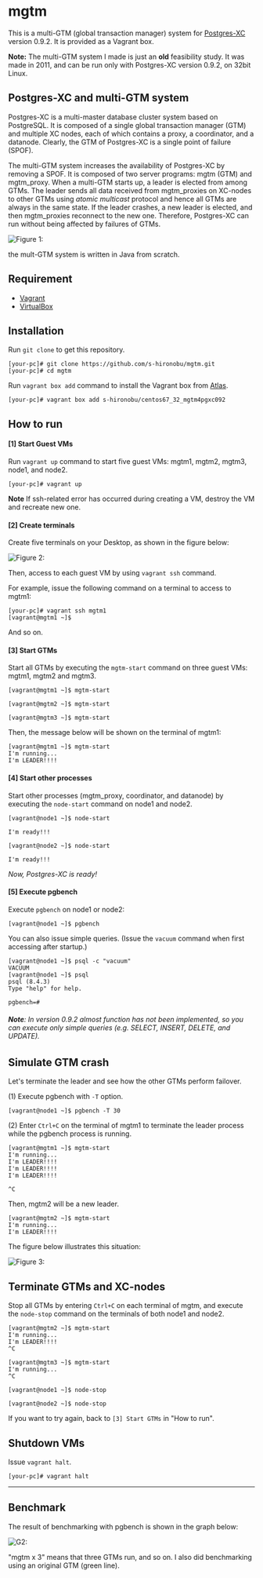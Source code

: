 # mgtm

This is a multi-GTM (global transaction manager) system for  [Postgres-XC](http://postgresxc.wikia.com/wiki/Postgres-XC_Wiki) version 0.9.2. It is provided as a Vagrant box.

**Note:** The multi-GTM system I made is just an **old** feasibility study. It was made in 2011, and can be run only with Postgres-XC version 0.9.2, on 32bit Linux.


## Postgres-XC and multi-GTM system

Postgres-XC is a multi-master database cluster system based on PostgreSQL.
It is composed of a single global transaction manager (GTM) and multiple XC nodes, each of which contains a proxy, a coordinator, and a datanode.  Clearly, the GTM of Postgres-XC is a single point of failure (SPOF).


The multi-GTM system increases the availability of Postgres-XC by removing a SPOF.
It is composed of two server programs: mgtm (GTM) and mgtm_proxy.
When a multi-GTM starts up, a leader is elected from among GTMs.
The leader sends all data received from mgtm_proxies on XC-nodes to other GTMs using *atomic multicast* protocol and hence all GTMs are always in the same state.
If the leader crashes, a new leader is elected, and then mgtm_proxies reconnect to the new one. Therefore, Postgres-XC can run without being affected by failures of GTMs.


![Figure 1: ](./img/mgtm-01.png)

the mult-GTM system is written in Java from scratch.

## Requirement

* [Vagrant](https://www.vagrantup.com/) 
* [VirtualBox](https://www.virtualbox.org/)


## Installation

Run `git clone` to get this repository.

```
[your-pc]# git clone https://github.com/s-hironobu/mgtm.git
[your-pc]# cd mgtm
```

Run `vagrant box add` command to install the Vagrant box from [Atlas](https://atlas.hashicorp.com/s-hironobu/boxes/centos67_32_mgtm4pgxc092).

```
[your-pc]# vagrant box add s-hironobu/centos67_32_mgtm4pgxc092
```

## How to run

#### [1] Start Guest VMs

Run `vagrant up` command to start five guest VMs: mgtm1, mgtm2, mgtm3, node1, and node2.

```
[your-pc]# vagrant up
```

**Note** If ssh-related error has occurred during creating a VM, destroy the VM and recreate new one.

#### [2] Create terminals

Create five terminals on your Desktop, as shown in the figure below:

![Figure 2: ](./img/mgtm-02.png)

Then, access to each guest VM by using `vagrant ssh` command.

For example, issue the following command on a terminal to access to mgtm1:

```
[your-pc]# vagrant ssh mgtm1
[vagrant@mgtm1 ~]$
```

And so on.

#### [3] Start GTMs

Start all GTMs by executing the `mgtm-start` command on three guest VMs: mgtm1, mgtm2 and mgtm3.

```
[vagrant@mgtm1 ~]$ mgtm-start
```

```
[vagrant@mgtm2 ~]$ mgtm-start
```

```
[vagrant@mgtm3 ~]$ mgtm-start
```

Then, the message below will be shown on the  terminal of mgtm1:

```
[vagrant@mgtm1 ~]$ mgtm-start 
I'm running...
I'm LEADER!!!!

```

#### [4] Start other processes

Start other processes (mgtm_proxy, coordinator, and datanode) by executing the `node-start` command on node1 and node2.

```
[vagrant@node1 ~]$ node-start

I'm ready!!!
```

```
[vagrant@node2 ~]$ node-start

I'm ready!!!
```

*Now, Postgres-XC is ready!*


#### [5] Execute pgbench

Execute `pgbench` on node1 or node2:

```
[vagrant@node1 ~]$ pgbench
```

You can also issue simple queries. (Issue the `vacuum` command when first accessing after startup.)

```
[vagrant@node1 ~]$ psql -c "vacuum"
VACUUM
[vagrant@node1 ~]$ psql 
psql (8.4.3)
Type "help" for help.

pgbench=# 
```

###### <b>Note</b>: In version 0.9.2 almost function has not been implemented, so you can execute only simple queries (e.g. SELECT, INSERT, DELETE, and UPDATE).


## Simulate GTM crash

Let's terminate the leader and see how the other GTMs perform failover.


(1)  Execute pgbench with `-T` option.


```
[vagrant@node1 ~]$ pgbench -T 30
```

(2) Enter `Ctrl+C` on the terminal of mgtm1 to terminate the leader process while the pgbench process is running.

```
[vagrant@mgtm1 ~]$ mgtm-start
I'm running...
I'm LEADER!!!!
I'm LEADER!!!!
I'm LEADER!!!!

^C
```

Then, mgtm2 will be a new leader.


```
[vagrant@mgtm2 ~]$ mgtm-start 
I'm running...
I'm LEADER!!!!
```

The figure below illustrates this situation:

![Figure 3: ](./img/mgtm-03.png)


## Terminate GTMs and XC-nodes

Stop all GTMs by entering `Ctrl+C` on each terminal of mgtm,
and execute the `node-stop` command on the terminals of both node1 and node2.

```
[vagrant@mgtm2 ~]$ mgtm-start 
I'm running...
I'm LEADER!!!!
^C
```

```
[vagrant@mgtm3 ~]$ mgtm-start 
I'm running...
^C
```

```
[vagrant@node1 ~]$ node-stop
```

```
[vagrant@node2 ~]$ node-stop
```

If you want to try again, back to `[3] Start GTMs` in "How to run".

## Shutdown VMs

Issue `vagrant halt`.

```
[your-pc]# vagrant halt
```

---

## Benchmark

The result of benchmarking with pgbench is shown in the graph below:

![G2: ](./img/mgtm-g2.png)

"mgtm x 3" means that three GTMs run, and so on. I also did benchmarking using an original GTM (green line).
